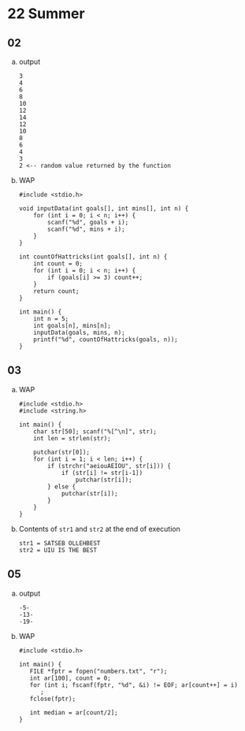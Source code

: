 <style>
ol li {
    list-style-type: lower-alpha;
}
</style>

# 22 Summer

## 02

1. output
   ```:line-numbers
   3
   4
   6
   8
   10
   12
   14
   12
   10
   8
   6
   4
   3
   2 <-- random value returned by the function
   ```

2. WAP
   ```c:line-numbers
   #include <stdio.h>
   
   void inputData(int goals[], int mins[], int n) {
       for (int i = 0; i < n; i++) {
           scanf("%d", goals + i);
           scanf("%d", mins + i);
       }
   }
   
   int countOfHattricks(int goals[], int n) {
       int count = 0;
       for (int i = 0; i < n; i++) {
           if (goals[i] >= 3) count++;
       }
       return count;
   }
   
   int main() {
       int n = 5;
       int goals[n], mins[n];
       inputData(goals, mins, n);
       printf("%d", countOfHattricks(goals, n));
   }
   ```
   

## 03

1. WAP
   ```c:line-numbers
   #include <stdio.h>
   #include <string.h>
   
   int main() {
       char str[50]; scanf("%[^\n]", str);
       int len = strlen(str);
   
       putchar(str[0]);
       for (int i = 1; i < len; i++) {
           if (strchr("aeiouAEIOU", str[i])) {
               if (str[i] != str[i-1])
                   putchar(str[i]);
           } else {
               putchar(str[i]);
           }
       }
   }
   ```
   
2. Contents of `str1` and `str2` at the end of execution

   ```
   str1 = SATSEB OLLEHBEST
   str2 = UIU IS THE BEST
   ```


## 05

1. output
   ```:line-numbers
   -5-
   -13-
   -19-
   ```

2. WAP
   ```c:line-numbers
   #include <stdio.h>

   int main() {
      FILE *fptr = fopen("numbers.txt", "r");
      int ar[100], count = 0;
      for (int i; fscanf(fptr, "%d", &i) != EOF; ar[count++] = i)
         ;
      fclose(fptr);

      int median = ar[count/2];
   }
   ```
